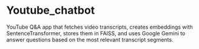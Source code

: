 # Youtube_chatbot
YouTube Q&amp;A app that fetches video transcripts, creates embeddings with SentenceTransformer, stores them in FAISS, and uses Google Gemini to answer questions based on the most relevant transcript segments.
